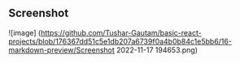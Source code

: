 ## Screenshot

![image] (https://github.com/Tushar-Gautam/basic-react-projects/blob/176367dd51c5e1db207a6739f0a4b0b84c1e5bb6/16-markdown-preview/Screenshot 2022-11-17 194653.png)
